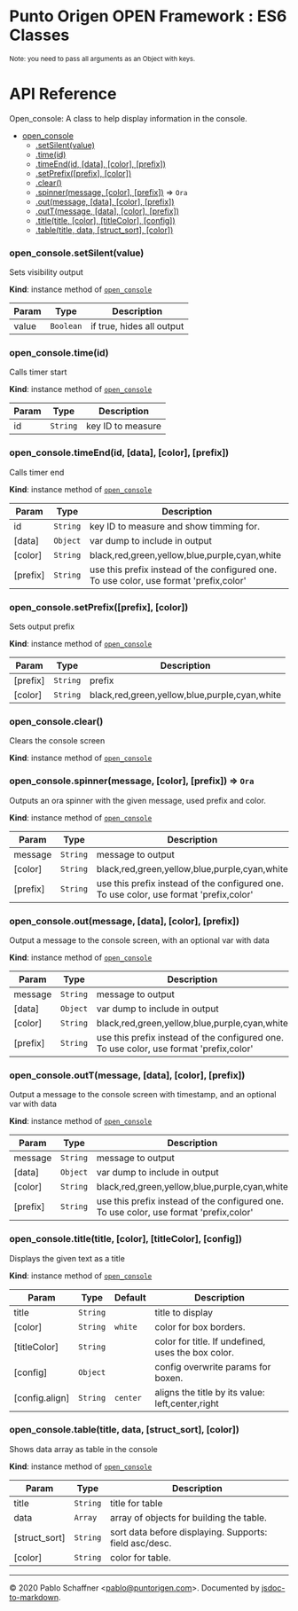 # Punto Origen OPEN Framework : ES6 Classes
<sup>Note: you need to pass all arguments as an Object with keys.</sup>

# API Reference
Open_console: A class to help display information in the console.


* [open_console](#module_open_console)
    * [.setSilent(value)](#module_open_console+setSilent)
    * [.time(id)](#module_open_console+time)
    * [.timeEnd(id, [data], [color], [prefix])](#module_open_console+timeEnd)
    * [.setPrefix([prefix], [color])](#module_open_console+setPrefix)
    * [.clear()](#module_open_console+clear)
    * [.spinner(message, [color], [prefix])](#module_open_console+spinner) ⇒ <code>Ora</code>
    * [.out(message, [data], [color], [prefix])](#module_open_console+out)
    * [.outT(message, [data], [color], [prefix])](#module_open_console+outT)
    * [.title(title, [color], [titleColor], [config])](#module_open_console+title)
    * [.table(title, data, [struct_sort], [color])](#module_open_console+table)

<a name="module_open_console+setSilent"></a>

### open_console.setSilent(value)
Sets visibility output

**Kind**: instance method of [<code>open\_console</code>](#module_open_console)  

| Param | Type | Description |
| --- | --- | --- |
| value | <code>Boolean</code> | if true, hides all output |

<a name="module_open_console+time"></a>

### open_console.time(id)
Calls timer start

**Kind**: instance method of [<code>open\_console</code>](#module_open_console)  

| Param | Type | Description |
| --- | --- | --- |
| id | <code>String</code> | key ID to measure |

<a name="module_open_console+timeEnd"></a>

### open_console.timeEnd(id, [data], [color], [prefix])
Calls timer end

**Kind**: instance method of [<code>open\_console</code>](#module_open_console)  

| Param | Type | Description |
| --- | --- | --- |
| id | <code>String</code> | key ID to measure and show timming for. |
| [data] | <code>Object</code> | var dump to include in output |
| [color] | <code>String</code> | black,red,green,yellow,blue,purple,cyan,white |
| [prefix] | <code>String</code> | use this prefix instead of the configured one. To use color, use format 'prefix,color' |

<a name="module_open_console+setPrefix"></a>

### open_console.setPrefix([prefix], [color])
Sets output prefix

**Kind**: instance method of [<code>open\_console</code>](#module_open_console)  

| Param | Type | Description |
| --- | --- | --- |
| [prefix] | <code>String</code> | prefix |
| [color] | <code>String</code> | black,red,green,yellow,blue,purple,cyan,white |

<a name="module_open_console+clear"></a>

### open_console.clear()
Clears the console screen

**Kind**: instance method of [<code>open\_console</code>](#module_open_console)  
<a name="module_open_console+spinner"></a>

### open_console.spinner(message, [color], [prefix]) ⇒ <code>Ora</code>
Outputs an ora spinner with the given message, used prefix and color.

**Kind**: instance method of [<code>open\_console</code>](#module_open_console)  

| Param | Type | Description |
| --- | --- | --- |
| message | <code>String</code> | message to output |
| [color] | <code>String</code> | black,red,green,yellow,blue,purple,cyan,white |
| [prefix] | <code>String</code> | use this prefix instead of the configured one. To use color, use format 'prefix,color' |

<a name="module_open_console+out"></a>

### open_console.out(message, [data], [color], [prefix])
Output a message to the console screen, with an optional var with data

**Kind**: instance method of [<code>open\_console</code>](#module_open_console)  

| Param | Type | Description |
| --- | --- | --- |
| message | <code>String</code> | message to output |
| [data] | <code>Object</code> | var dump to include in output |
| [color] | <code>String</code> | black,red,green,yellow,blue,purple,cyan,white |
| [prefix] | <code>String</code> | use this prefix instead of the configured one. To use color, use format 'prefix,color' |

<a name="module_open_console+outT"></a>

### open_console.outT(message, [data], [color], [prefix])
Output a message to the console screen with timestamp, and an optional var with data

**Kind**: instance method of [<code>open\_console</code>](#module_open_console)  

| Param | Type | Description |
| --- | --- | --- |
| message | <code>String</code> | message to output |
| [data] | <code>Object</code> | var dump to include in output |
| [color] | <code>String</code> | black,red,green,yellow,blue,purple,cyan,white |
| [prefix] | <code>String</code> | use this prefix instead of the configured one. To use color, use format 'prefix,color' |

<a name="module_open_console+title"></a>

### open_console.title(title, [color], [titleColor], [config])
Displays the given text as a title

**Kind**: instance method of [<code>open\_console</code>](#module_open_console)  

| Param | Type | Default | Description |
| --- | --- | --- | --- |
| title | <code>String</code> |  | title to display |
| [color] | <code>String</code> | <code>white</code> | color for box borders. |
| [titleColor] | <code>String</code> |  | color for title. If undefined, uses the box color. |
| [config] | <code>Object</code> |  | config overwrite params for boxen. |
| [config.align] | <code>String</code> | <code>center</code> | aligns the title by its value: left,center,right |

<a name="module_open_console+table"></a>

### open_console.table(title, data, [struct_sort], [color])
Shows data array as table in the console

**Kind**: instance method of [<code>open\_console</code>](#module_open_console)  

| Param | Type | Description |
| --- | --- | --- |
| title | <code>String</code> | title for table |
| data | <code>Array</code> | array of objects for building the table. |
| [struct_sort] | <code>String</code> | sort data before displaying. Supports: field asc/desc. |
| [color] | <code>String</code> | color for table. |


* * *

&copy; 2020 Pablo Schaffner &lt;pablo@puntorigen.com&gt;.
Documented by [jsdoc-to-markdown](https://github.com/jsdoc2md/jsdoc-to-markdown).